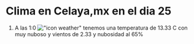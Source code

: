 # Clima en Celaya,mx en el dia 25

1. A las 1:0 !["icon weather"](http://openweathermap.org/img/w/04n.png) tenemos una temperatura de 13.33 C con muy nuboso y  vientos de 2.33 y nubosidad al 65%
